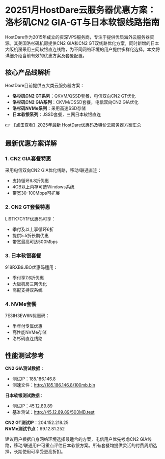# 20251月HostDare云服务器优惠方案：洛杉矶CN2 GIA-GT与日本软银线路指南

HostDare作为2015年成立的资深VPS服务商，专注于提供优质海外云服务器资源。其美国洛杉矶机房提供CN2 GIA和CN2 GT双线路优化方案，同时新增的日本大阪机房采用三网软银直连线路，为不同网络环境的用户提供多样化选择。本文将详细介绍当前有效的优惠方案及套餐配置。

## 核心产品线解析

HostDare目前提供五大类云服务器方案：

- **洛杉矶CN2 GT系列**：QKVM/QSSD套餐，电信双向CN2 GT优化
- **洛杉矶CN2 GIA系列**：CKVM/CSSD套餐，电信双向CN2 GIA优化
- **洛杉矶NVMe系列**：采用高速SSD存储
- **日本软银系列**：JSSD套餐，三网日本软银直连

👉 [【点击查看】2025年最新 HostDare优惠码及特价云服务器方案汇总](https://bit.ly/hostdare)

## 最新优惠方案详解

### 1. CN2 GIA套餐特惠
采用电信双向CN2 GIA优化线路，移动/联通直连：
- 支持循环6.8折优惠
- 4GB以上内存可选Windows系统
- 带宽30-100Mbps可扩展

### 2. CN2 GT套餐特惠
LI9TK7CY1F优惠码可享：
- 季付及以上享循环6折
- 提供5.5折长期优惠
- 带宽最高可达500Mbps

### 3. 日本软银套餐
918RXB9JBO优惠码适用：
- 季付享7.6折优惠
- 大阪机房三网优化
- 高配支持双系统

### 4. NVMe套餐
7E3IH3EW6N优惠码：
- 半年付专属优惠
- 高性能NVMe存储
- 洛杉矶直连线路

## 性能测试参考

**CN2 GIA测试数据**：
- 测试IP：185.186.146.8
- 测速文件：http://185.186.146.8/100mb.bin

**日本软银测试数据**：
- 测试IP：45.12.89.89
- 基准测试：http://45.12.89.89/500MB.test

**CN2 GT测试IP**：204.152.218.25  
**NVMe测试节点**：69.12.81.252

建议用户根据自身网络环境选择最适合的方案，电信用户优先考虑CN2 GIA线路，移动/联通用户可重点评估日本软银方案。所有套餐均提供灵活的付费周期选择，长期使用可享受更高折扣。